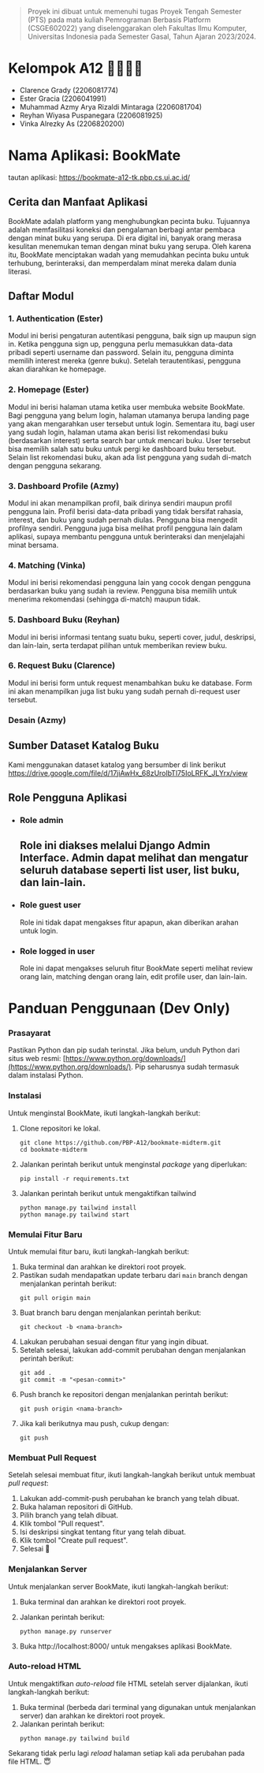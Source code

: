 > Proyek ini dibuat untuk memenuhi tugas Proyek Tengah Semester (PTS)
> pada mata kuliah Pemrograman Berbasis Platform (CSGE602022) yang
> diselenggarakan oleh Fakultas Ilmu Komputer, Universitas Indonesia
> pada Semester Gasal, Tahun Ajaran 2023/2024.

# Kelompok A12 👨‍💻👩‍💻
- Clarence Grady (2206081774)
- Ester Gracia  (2206041991)
- Muhammad Azmy Arya Rizaldi Mintaraga (2206081704)
- Reyhan Wiyasa Puspanegara (2206081925)
- Vinka Alrezky As (2206820200)


# Nama Aplikasi: BookMate
tautan aplikasi: https://bookmate-a12-tk.pbp.cs.ui.ac.id/

## Cerita dan Manfaat Aplikasi
 BookMate adalah platform yang menghubungkan pecinta buku. Tujuannya adalah memfasilitasi koneksi dan pengalaman berbagi antar pembaca dengan minat buku yang serupa. Di era digital ini, banyak orang merasa kesulitan menemukan teman dengan minat buku yang serupa. Oleh karena itu, BookMate menciptakan wadah yang memudahkan pecinta buku untuk terhubung, berinteraksi, dan memperdalam minat mereka dalam dunia literasi.

## Daftar Modul
### 1. Authentication (Ester)
Modul ini berisi pengaturan autentikasi pengguna, baik sign up maupun sign in. Ketika pengguna sign up, pengguna perlu memasukkan data-data pribadi seperti username dan password. Selain itu, pengguna diminta memilih interest mereka (genre buku). Setelah terautentikasi, pengguna akan diarahkan ke homepage.   
### 2. Homepage (Ester)
Modul ini berisi halaman utama ketika user membuka website BookMate. Bagi pengguna yang belum login, halaman utamanya berupa landing page yang akan mengarahkan user tersebut untuk login. Sementara itu, bagi user yang sudah login, halaman utama akan berisi list rekomendasi buku (berdasarkan interest) serta search bar untuk mencari buku. User tersebut bisa memilih salah satu buku untuk pergi ke dashboard buku tersebut. Selain list rekomendasi buku, akan ada list pengguna yang sudah di-match dengan pengguna sekarang. 
### 3. Dashboard Profile (Azmy)
Modul ini akan menampilkan profil, baik dirinya sendiri maupun profil pengguna lain. Profil berisi data-data pribadi yang tidak bersifat rahasia, interest, dan buku yang sudah pernah diulas. Pengguna bisa mengedit profilnya sendiri. Pengguna juga bisa melihat profil pengguna lain dalam aplikasi, supaya membantu pengguna untuk berinteraksi dan menjelajahi minat bersama. 
### 4. Matching (Vinka)
Modul ini berisi rekomendasi pengguna lain yang cocok dengan pengguna berdasarkan  buku yang sudah ia review. Pengguna bisa memilih untuk menerima rekomendasi (sehingga di-match) maupun tidak. 
### 5. Dashboard Buku (Reyhan)
Modul ini berisi informasi tentang suatu buku, seperti cover, judul, deskripsi, dan lain-lain, serta terdapat pilihan untuk memberikan review buku. 
### 6. Request Buku (Clarence)
Modul ini berisi form untuk request menambahkan buku ke database. Form ini akan menampilkan juga list buku yang sudah pernah di-request user tersebut. 
### Desain (Azmy)

## Sumber Dataset Katalog Buku
Kami menggunakan dataset katalog yang bersumber di link berikut
https://drive.google.com/file/d/17jiAwHx_68zUrolbTl75IoLRFK_JLYrx/view

##  Role Pengguna Aplikasi
- ### Role admin
    Role ini diakses melalui Django Admin Interface. Admin dapat melihat dan mengatur seluruh database seperti list user, list buku, dan lain-lain. 
    - 
- ### Role guest user
    Role ini tidak dapat mengakses fitur apapun, akan diberikan arahan untuk login. 
- ### Role logged in user
    Role ini dapat mengakses seluruh fitur BookMate seperti melihat review orang lain, matching dengan orang lain, edit profile user, dan lain-lain. 


# Panduan Penggunaan (Dev Only)

### Prasayarat
Pastikan Python dan pip sudah terinstal. Jika belum, unduh Python dari situs web resmi: [https://www.python.org/downloads/](https://www.python.org/downloads/). Pip seharusnya sudah termasuk dalam instalasi Python.

### Instalasi
Untuk menginstal BookMate, ikuti langkah-langkah berikut:

1. Clone repositori ke lokal. 
    ```
    git clone https://github.com/PBP-A12/bookmate-midterm.git
    cd bookmate-midterm
    ```
2. Jalankan perintah berikut untuk menginstal *package* yang diperlukan:
    ```
    pip install -r requirements.txt
    ```
3. Jalankan perintah berikut untuk mengaktifkan tailwind
   ```
   python manage.py tailwind install
   python manage.py tailwind start 
   ```

### Memulai Fitur Baru 
Untuk memulai fitur baru, ikuti langkah-langkah berikut:
1. Buka terminal dan arahkan ke direktori root proyek.
2. Pastikan sudah mendapatkan update terbaru dari `main` branch dengan menjalankan perintah berikut:
    ```
    git pull origin main
    ```
3. Buat branch baru dengan menjalankan perintah berikut:
    ```
    git checkout -b <nama-branch>
    ```
4. Lakukan perubahan sesuai dengan fitur yang ingin dibuat.
5. Setelah selesai, lakukan add-commit perubahan dengan menjalankan perintah berikut:
    ```
    git add .
    git commit -m "<pesan-commit>"
    ```
6. Push branch ke repositori dengan menjalankan perintah berikut:
    ```
    git push origin <nama-branch>
    ```
7. Jika kali berikutnya mau push, cukup dengan: 
    ```
    git push
    ```


### Membuat Pull Request
Setelah selesai membuat fitur, ikuti langkah-langkah berikut untuk membuat *pull request*:
1. Lakukan add-commit-push perubahan ke branch yang telah dibuat.
2. Buka halaman repositori di GitHub.
3. Pilih branch yang telah dibuat.
4. Klik tombol "Pull request".
5. Isi deskripsi singkat tentang fitur yang telah dibuat.
6. Klik tombol "Create pull request".
7. Selesai 🎉

### Menjalankan Server
Untuk menjalankan server BookMate, ikuti langkah-langkah berikut:

1. Buka terminal dan arahkan ke direktori root proyek.
2. Jalankan perintah berikut:

    ```
    python manage.py runserver
    ```

1. Buka http://localhost:8000/ untuk mengakses aplikasi BookMate.

### Auto-reload HTML
Untuk mengaktifkan *auto-reload* file HTML setelah server dijalankan, ikuti langkah-langkah berikut:

1. Buka terminal (berbeda dari terminal yang digunakan untuk menjalankan server) dan arahkan ke direktori root proyek.
2. Jalankan perintah berikut:
    ```
    python manage.py tailwind build
    ```
Sekarang tidak perlu lagi *reload* halaman setiap kali ada perubahan pada file HTML. 😇